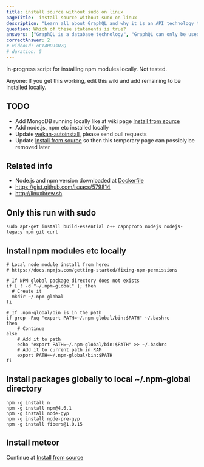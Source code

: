 ```yaml
---
title: install source without sudo on linux
pageTitle:  install source without sudo on linux
description: "Learn all about GraphQL and why it is an API technology that's superior to REST. It is not only for React & Javascript developers but can be used for any API."
question: Which of these statements is true?
answers: ["GraphQL is a database technology", "GraphQL can only be used together with SQL", "GraphQL was invented by Facebook", "GraphQL was developed by Netflix and Coursera"]
correctAnswer: 2
# videoId: oCT4HOJsUZQ
# duration: 5
---
```

In-progress script for installing npm modules locally. Not tested.

Anyone: If you get this working, edit this wiki and add remaining to be installed locally.

## TODO
- Add MongoDB running locally like at wiki page [Install from source](https://github.com/wekan/wekan/wiki/Install-and-Update#install-mongodb-1)
- Add node.js, npm etc installed locally
- Update [wekan-autoinstall](https://github.com/wekan/wekan-autoinstall), please send pull requests
- Update [Install from source](https://github.com/wekan/wekan/wiki/Install-and-Update#install-mongodb-1) so then this temporary page can possibly be removed later

## Related info
- Node.js and npm version downloaded at [Dockerfile](https://github.com/wekan/wekan/blob/devel/Dockerfile)
- https://gist.github.com/isaacs/579814
- http://linuxbrew.sh

## Only this run with sudo
```
sudo apt-get install build-essential c++ capnproto nodejs nodejs-legacy npm git curl
```

## Install npm modules etc locally
```
# Local node module install from here:
# https://docs.npmjs.com/getting-started/fixing-npm-permissions

# If NPM global package directory does not exists
if [ ! -d "~/.npm-global" ]; then
  # Create it
  mkdir ~/.npm-global
fi

# If .npm-global/bin is in the path
if grep -Fxq "export PATH=~/.npm-global/bin:$PATH" ~/.bashrc
then
    # Continue
else
    # Add it to path
    echo "export PATH=~/.npm-global/bin:$PATH" >> ~/.bashrc
    # Add it to current path in RAM
    export PATH=~/.npm-global/bin:$PATH
fi

```

## Install packages globally to local ~/.npm-global directory

```
npm -g install n
npm -g install npm@4.6.1 
npm -g install node-gyp
npm -g install node-pre-gyp
npm -g install fibers@1.0.15
```

## Install meteor

Continue at [Install from source](https://github.com/wekan/wekan/wiki/Install-and-Update#install-manually-from-source)

